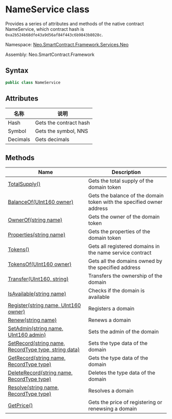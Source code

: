 # NameService class

Provides a series of attributes and methods of the native contract NameService, which contract hash is `0xa2b524b68dfe43a9d56af84f443c6b9843b8028c`.

Namespace: [Neo.SmartContract.Framework.Services.Neo](../neo.md)

Assembly: Neo.SmartContract.Framework

## Syntax

```c#
public class NameService 
```

## Attributes

| 名称     | 说明              |
| -------- | ----------------- |
| Hash     | Gets the contract hash          |
| Symbol   | Gets the symbol, NNS |
| Decimals | Gets decimals        |

## Methods

| Name | Description |
| ---- | ---- |
| [TotalSupply()](NameService/TotalSupply.md) | Gets the total supply of the domain token                                |
| [BalanceOf(UInt160 owner)](NameService/BalanceOf.md) | Gets the balance of the domain token with the specified owner address     |
| [OwnerOf(string name)](NameService/OwnerOf.md) | Gets the owner of the domain token|
| [Properties(string name)](NameService/Properties.md) | Gets the properties of the domain token |
| [Tokens()](NameService/Tokens.md) | Gets all registered domains in the name service contract |
| [TokensOf(UInt160 owner)](NameService/TokensOf.md) | Gets all the domains owned by the specified address |
| [Transfer(UInt160, string)](NameService/Transfer.md) | Transfers the ownership of the domain                                  |
| [IsAvailable(string name)](NameService/IsAvailable.md) | Checks if the domain is available |
| [Register(string name, UInt160 owner)](NameService/Register.md) | Registers a domain |
| [Renew(string name)](NameService/Renew.md) | Renews a domain |
| [SetAdmin(string name, UInt160 admin)](NameService/SetAdmin.md) | Sets the admin of the domain |
| [SetRecord(string name, RecordType type, string data)](NameService/SetRecord.md) | Sets the type data of the domain |
| [GetRecord(string name, RecordType type)](NameService/GetRecord.md) | Gets the type data of the domain |
| [DeleteRecord(string name, RecordType type)](NameService/DeleteRecord.md) | Deletes the type data of the domain |
| [Resolve(string name, RecordType type)](NameService/Resolve.md) | Resolves a domain |
| [GetPrice()](NameService/GetPrice.md) | Gets the price of registering or renewsing a domain |